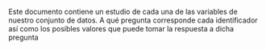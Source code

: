 Este documento contiene un estudio de cada una de las variables de nuestro conjunto de datos. A qué pregunta corresponde cada identificador así como los posibles valores que puede tomar la respuesta a dicha pregunta
